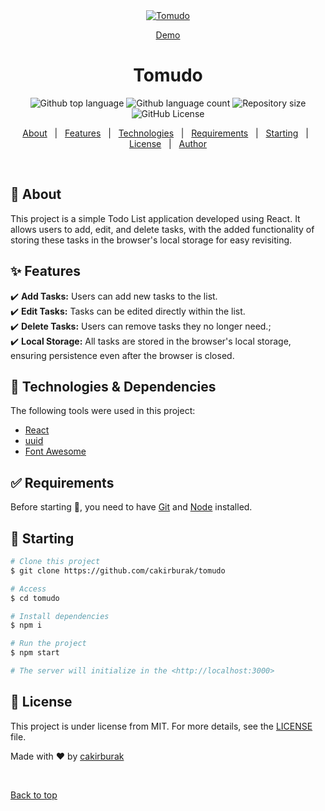 <div align="center" id="top"> 
  <a href="https://tomudo.onrender.com"><img src="https://img.icons8.com/color/96/todo-list--v1.png" alt="Tomudo" /></a>

  <a href="https://tomudo.onrender.com">Demo</a>
</div>

<h1 align="center">Tomudo</h1>

<p align="center">
  <img alt="Github top language" src="https://img.shields.io/github/languages/top/cakirburak/tomudo?color=56BEB8">

  <img alt="Github language count" src="https://img.shields.io/github/languages/count/cakirburak/tomudo?color=56BEB8">

  <img alt="Repository size" src="https://img.shields.io/github/repo-size/cakirburak/tomudo?color=56BEB8">

  <img alt="GitHub License" src="https://img.shields.io/github/license/cakirburak/tomudo?color=56BEB8">


</p>


<p align="center">
  <a href="#dart-about">About</a> &#xa0; | &#xa0; 
  <a href="#sparkles-features">Features</a> &#xa0; | &#xa0;
  <a href="#rocket-technologies">Technologies</a> &#xa0; | &#xa0;
  <a href="#white_check_mark-requirements">Requirements</a> &#xa0; | &#xa0;
  <a href="#checkered_flag-starting">Starting</a> &#xa0; | &#xa0;
  <a href="#memo-license">License</a> &#xa0; | &#xa0;
  <a href="https://github.com/cakirburak" target="_blank">Author</a>
</p>

<br>

## :dart: About ##

This project is a simple Todo List application developed using React. It allows users to add, edit, and delete tasks, with the added functionality of storing these tasks in the browser's local storage for easy revisiting.

## :sparkles: Features ##

:heavy_check_mark: **Add Tasks:** Users can add new tasks to the list.\
:heavy_check_mark: **Edit Tasks:** Tasks can be edited directly within the list.\
:heavy_check_mark: **Delete Tasks:** Users can remove tasks they no longer need.;\
:heavy_check_mark: **Local Storage:** All tasks are stored in the browser's local storage, ensuring persistence even after the browser is closed.

## :rocket: Technologies & Dependencies ##

The following tools were used in this project:

- [React](https://pt-br.reactjs.org/)
- [uuid](https://www.npmjs.com/package/uuid)
- [Font Awesome](https://fontawesome.com/docs/web/use-with/react/)

## :white_check_mark: Requirements ##

Before starting :checkered_flag:, you need to have [Git](https://git-scm.com) and [Node](https://nodejs.org/en/) installed.

## :checkered_flag: Starting ##

```bash
# Clone this project
$ git clone https://github.com/cakirburak/tomudo

# Access
$ cd tomudo

# Install dependencies
$ npm i

# Run the project
$ npm start

# The server will initialize in the <http://localhost:3000>
```

## :memo: License ##

This project is under license from MIT. For more details, see the [LICENSE](LICENSE.md) file.


Made with :heart: by <a href="https://github.com/cakirburak" target="_blank">cakirburak</a>

&#xa0;

<a href="#top">Back to top</a>
